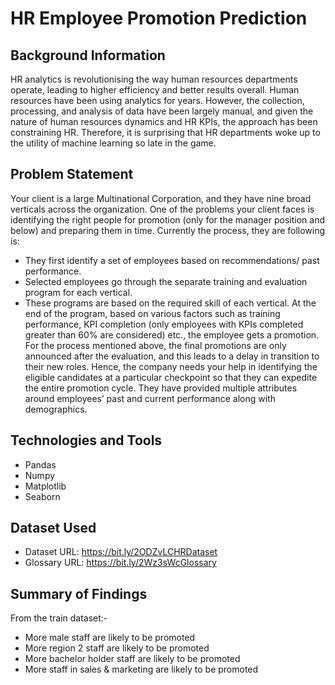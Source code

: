 # HR Employee Promotion Prediction
## Background Information
HR analytics is revolutionising the way human resources departments operate, leading
to higher efficiency and better results overall. 
Human resources have been using analytics for years. However, the collection, processing, and analysis of data have been
largely manual, and given the nature of human resources dynamics and HR KPIs, the
approach has been constraining HR. 
Therefore, it is surprising that HR departments woke up to the utility of machine learning so late in the game.

## Problem Statement
Your client is a large Multinational Corporation, and they have nine broad verticals
across the organization. One of the problems your client faces is identifying the right
people for promotion (only for the manager position and below) and preparing them in
time.
Currently the process, they are following is:
- They first identify a set of employees based on recommendations/ past
performance.
- Selected employees go through the separate training and evaluation program for
each vertical.
- These programs are based on the required skill of each vertical. At the end of the
program, based on various factors such as training performance, KPI completion
(only employees with KPIs completed greater than 60% are considered) etc., the
employee gets a promotion.
For the process mentioned above, the final promotions are only announced after the
evaluation, and this leads to a delay in transition to their new roles. Hence, the company
needs your help in identifying the eligible candidates at a particular checkpoint so that
they can expedite the entire promotion cycle.
They have provided multiple attributes around employees’ past and current performance
along with demographics. 

## Technologies and Tools
- Pandas
- Numpy
- Matplotlib
- Seaborn

## Dataset Used
- Dataset URL: https://bit.ly/2ODZvLCHRDataset
- Glossary URL: https://bit.ly/2Wz3sWcGlossary

## Summary of Findings
From the train dataset:-

- More male staff are likely to be promoted
- More region 2 staff are likely to be promoted
- More bachelor holder staff are likely to be promoted
- More staff in sales & marketing are likely to be promoted
